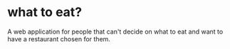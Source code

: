 # what to eat?

A web application for people that can't decide on what to eat and want to have a restaurant chosen for them.

